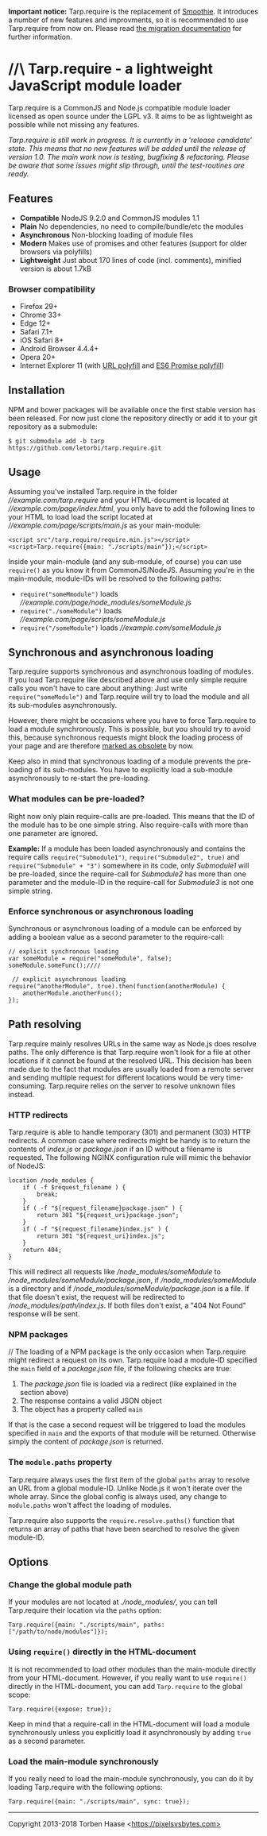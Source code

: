 **Important notice:** Tarp.require is the replacement of [Smoothie](https://github.com/letorbi/tarp.require/tree/smoothie).
It introduces a number of new features and improvments, so it is recommended to use Tarp.require from now on. Please
read [the migration documentation](https://github.com/letorbi/tarp.require/blob/master/doc/migration.md) for further
information.

//\ Tarp.require - a lightweight JavaScript module loader
=========================================================
Tarp.require is a CommonJS and Node.js compatible module loader licensed as open source under the LGPL v3. It aims to be
as lightweight as possible while not missing any features.

*Tarp.require is still work in progress. It is currently in a 'release candidate' state. This means that no
new features will be added until the release of version 1.0. The main work now is testing, bugfixing & refactoring.
Please be aware that some issues might slip through, until the test-routines are ready.*

## Features

* **Compatible** NodeJS 9.2.0 and CommonJS modules 1.1
* **Plain** No dependencies, no need to compile/bundle/etc the modules
* **Asynchronous** Non-blocking loading of module files
* **Modern** Makes use of promises and other features (support for older browsers via polyfills)
* **Lightweight** Just about 170 lines of code (incl. comments), minified version is about 1.7kB

### Browser compatibility

* Firefox 29+
* Chrome 33+
* Edge 12+
* Safari 7.1+
* iOS Safari 8+
* Android Browser 4.4.4+
* Opera 20+
* Internet Explorer 11 (with [URL polyfill](https://github.com/lifaon74/url-polyfill) and [ES6 Promise polyfill](https://github.com/lahmatiy/es6-promise-polyfill))

## Installation

NPM and bower packages will be available once the first stable version has been released. For now just clone the
repository directly or add it to your git repository as a submodule:

```
$ git submodule add -b tarp https://github.com/letorbi/tarp.require.git
```

## Usage

Assuming you've installed Tarp.require in the folder *//example.com/tarp.require* and your HTML-document is located at
*//example.com/page/index.html*, you only have to add the following lines to your HTML to load load the script located
at *//example.com/page/scripts/main.js* as your main-module:

```
<script src"/tarp.require/require.min.js"></script>
<script>Tarp.require({main: "./scripts/main"});</script>
```

Inside your main-module (and any sub-module, of course) you can use `require()` as you know it from CommonJS/NodeJS.
Assuming you're in the main-module, module-IDs will be resolved to the following paths:

  * `require("someMmodule")` loads *//example.com/page/node_modules/someModule.js*
  * `require("./someModule")` loads *//example.com/page/scripts/someModule.js*
  * `require("/someModule")` loads *//example.com/someModule.js*

## Synchronous and asynchronous loading

Tarp.require supports synchronous and asynchronous loading of modules. If you load Tarp.require like described above and
use only simple require calls you won't have to care about anything: Just write `require("someModule")` and Tarp.require
will try to load the module and all its sub-modules asynchronously.

However, there might be occasions where you have to force Tarp.require to load a module synchronously. This is possible,
but you should try to avoid this, because synchronous requests might block the loading process of your page and are
therefore [marked as obsolete](https://xhr.spec.whatwg.org/#the-open()-method) by now.

Keep also in mind that synchronous loading of a module prevents the pre-loading of its sub-modules. You have to
explicitly load a sub-module asynchronously to re-start the pre-loading. 

### What modules can be pre-loaded?

Right now only plain require-calls are pre-loaded. This means that the ID of the module has to be one simple string. 
Also require-calls with more than one parameter are ignored.

**Example:** If a module has been loaded asynchronously and contains the require calls `require("Submodule1")`,
`require("Submodule2", true)` and `require("Submodule" + "3")` somewhere in its code, only *Submodule1* will be
pre-loaded, since the require-call for *Submodule2* has more than one parameter and the module-ID in the require-call
for *Submodule3* is not one simple string.

### Enforce synchronous or asynchronous loading

Synchronous or asynchronous loading of a module can be enforced by adding a boolean value as a second
parameter to the require-call:

```
// explicit synchronous loading
var someModule = require("someModule", false);
someModule.someFunc();////

 // explicit asynchronous loading
require("anotherModule", true).then(function(anotherModule) {
    anotherModule.anotherFunc();
});
```

## Path resolving

Tarp.require mainly resolves URLs in the same way as Node.js does resolve paths. The only difference is that
Tarp.require won't look for a file at other locations if it cannot be found at the resolved URL. This decision has been
made due to the fact that modules are usually loaded from a remote server and sending multiple request for different
locations would be very time-consuming. Tarp.require relies on the server to resolve unknown files instead.

### HTTP redirects

Tarp.require is able to handle temporary (301) and permanent (303) HTTP redirects. A common case where redirects might
be handy is to return the contents of *index.js* or *package.json* if an ID without a filename is requested. The
following NGINX configuration rule will mimic the behavior of NodeJS:

```
location /node_modules {
    if ( -f $request_filename ) {
        break;
    }
    if ( -f "${request_filename}package.json" ) {
        return 301 "${request_uri}package.json";
    }
    if ( -f "${request_filename}index.js" ) {
        return 301 "${request_uri}index.js";
    }
    return 404;
}
```

This will redirect all requests like */node_modules/someModule* to */node_modules/someModule/package.json*, if
*/node_modules/someModule* is a directory and if */node_modules/someModule/package.json* is a file. If that file doesn't
exist, the request will be redirected to */node_modules/path/index.js*. If both files don't exist, a "404 Not Found"
response will be sent.

### NPM packages
//
The loading of a NPM package is the only occasion when Tarp.require might redirect a request on its own. Tarp.require
load a module-ID specified the `main` field of a *package.json* file, if the following checks are true:

 1. The *package.json* file is loaded via a redirect (like explained in the section above)
 2. The response contains a valid JSON object 
 3. The object has a property called `main`
 
If that is the case a second request will be triggered to load the modules specified in `main` and the exports of
that module will be returned. Otherwise simply the content of *package.json* is returned.

### The `module.paths` property

Tarp.require always uses the first item of the global `paths` array to resolve an URL from a global module-ID.  Unlike
Node.js it won't iterate over the whole array. Since the global config is always used, any change to `module.paths`
won't affect the loading of modules.

Tarp.require also supports the `require.resolve.paths()` function that returns an array of paths that have been searched
to resolve the given module-ID.

## Options

### Change the global module path

If your modules are not located at *./node_modules/*, you can tell Tarp.require their location via the `paths` option:

```
Tarp.require({main: "./scripts/main", paths: ["/path/to/node/modules"]});
```

### Using `require()` directly in the HTML-document

It is not recommended to load other modules than the main-module directly from your HTML-document. However, if you
really want to use `require()` directly in the HTML-document, you can add `Tarp.require` to the global scope:

```
Tarp.require({expose: true});
```

Keep in mind that a require-call in the HTML-document will load a module synchronously unless you explicitly load it
asynchronously by adding `true` as a second parameter.

### Load the main-module synchronously

If you really need to load the main-module synchronously, you can do it by loading Tarp.require with the
following options:

``` Tarp.require({main: "./scripts/main", sync: true}); ```

----

Copyright 2013-2018 Torben Haase \<https://pixelsvsbytes.com>
